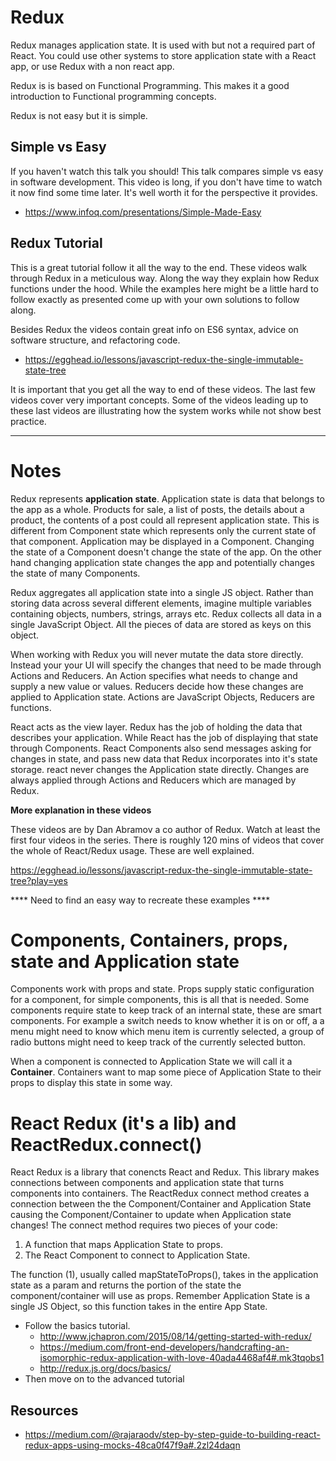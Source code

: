 # Redux 

Redux manages application state. It is used with but not a required part of React. You could use 
other systems to store application state with a React app, or use Redux with a non react app. 

Redux is is based on Functional Programming. This makes it a good introduction to Functional 
programming concepts. 

Redux is not easy but it is simple. 

## Simple vs Easy

If you haven't watch this talk you should! This talk compares simple vs easy in software development.
This video is long, if you don't have time to watch it now find some time later. It's well worth it
for the perspective it provides. 

- https://www.infoq.com/presentations/Simple-Made-Easy

## Redux Tutorial

This is a great tutorial follow it all the way to the end. These videos walk through Redux in a 
meticulous way. Along the way they explain how Redux functions under the hood. 
While the examples here might be a little hard to follow exactly as presented come up with your own 
solutions to follow along.

Besides Redux the videos contain great info on ES6 syntax, advice on software structure, and 
refactoring code. 

- https://egghead.io/lessons/javascript-redux-the-single-immutable-state-tree 

It is important that you get all the way to end of these videos. The last few videos cover very 
important concepts. Some of the videos leading up to these last videos are illustrating how the 
system works while not show best practice. 

---------------

# Notes

Redux represents **application state**. Application state is data that belongs to the app as a whole. 
Products for sale, a list of posts, the details about a product, the contents of a post could all 
represent application state. This is different from Component state which represents only the current 
state of that component. Application may be displayed in a Component. Changing the state of a 
Component doesn't change the state of the app. On the other hand changing application state changes 
the app and potentially changes the state of many Components. 

Redux aggregates all application state into a single JS object. Rather than storing data across 
several different elements, imagine multiple variables containing objects, numbers, strings, arrays 
etc. Redux collects all data in a single JavaScript Object. All the pieces of data are stored as 
keys on this object. 

When working with Redux you will never mutate the data store directly. Instead your your UI will
specify the changes that need to be made through Actions and Reducers. An Action specifies 
what needs to change and supply a new value or values. Reducers decide how these changes are applied 
to Application state. Actions are JavaScript Objects, Reducers are functions. 

React acts as the view layer. Redux has the job of holding the data that describes your application. 
While React has the job of displaying that state through Components. React Components also send 
messages asking for changes in state, and pass new data that Redux incorporates into it's state
storage. react never changes the Application state directly. Changes are always applied through 
Actions and Reducers which are managed by Redux. 

**More explanation in these videos**

These videos are by Dan Abramov a co author of Redux. Watch at least the first four videos in the 
series. There is roughly 120 mins of videos that cover the whole of React/Redux usage. These are 
well explained. 

https://egghead.io/lessons/javascript-redux-the-single-immutable-state-tree?play=yes

**** Need to find an easy way to recreate these examples ****

# Components, Containers, props, state and Application state

Components work with props and state. Props supply static configuration for a component, for simple 
components, this is all that is needed. Some components require state to keep track of an internal 
state, these are smart components. For example a switch needs to know whether it is on or off, a 
a menu might need to know which menu item is currently selected, a group of radio buttons might 
need to keep track of the currently selected button. 

When a component is connected to Application State we will call it a **Container**. Containers want 
to map some piece of Application State to their props to display this state in some way. 

# React Redux (it's a lib) and ReactRedux.connect()

React Redux is a library that conencts React and Redux. This library makes connections between 
components and application state that turns components into containers. The ReactRedux connect method
creates a connection between the the Component/Container and Application State causing the 
Component/Container to update when Application state changes! The connect method requires two pieces
of your code: 

1. A function that maps Application State to props.
2. The React Component to connect to Application State.

The function (1), usually called mapStateToProps(), takes in the application state as a param and 
returns the portion of the state the component/container will use as props. Remember Application 
State is a single JS Object, so this function takes in the entire App State.


- Follow the basics tutorial.
    - http://www.jchapron.com/2015/08/14/getting-started-with-redux/
    - https://medium.com/front-end-developers/handcrafting-an-isomorphic-redux-application-with-love-40ada4468af4#.mk3tqobs1
    - http://redux.js.org/docs/basics/
- Then move on to the advanced tutorial



## Resources 

- https://medium.com/@rajaraodv/step-by-step-guide-to-building-react-redux-apps-using-mocks-48ca0f47f9a#.2zl24daqn